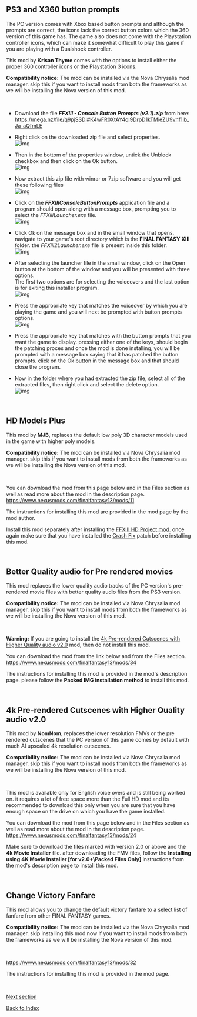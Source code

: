 ## PS3 and X360 button prompts

The PC version comes with Xbox based button prompts and although the prompts are correct, the icons lack the correct button colors which the 360 version of this game has.
The game also does not come with the Playstation controller icons, which can make it somewhat difficult to play this game if you are playing with a Dualshock controller.

This mod by **Krisan Thyme** comes with the options to install either the proper 360 controller icons or the Playstation 3 icons.

**Compatibility notice:** The mod can be installed via the Nova Chrysalia mod manager. skip this if you want to install mods from both the frameworks as we will be installing the Nova version of this mod.

<br>

- Download the file ***FFXIII - Console Button Prompts (v2.1).zip*** from here:
<br>https://mega.nz/file/q9pjSSDI#K4wFR0XtAY4ql9DrpD1kTMieZU9vnf1ib_Ja_aQfmLE

- Right click on the downloaded zip file and select properties.
<br>![img](images/mods_for_both_frameworks/ps3_x360_btn_prompts/btn-pr_1.png)

- Then in the bottom of the properties window, untick the Unblock checkbox and then click on the Ok button.
<br>![img](images/mods_for_both_frameworks/ps3_x360_btn_prompts/btn-pr_2.png)

- Now extract this zip file with winrar or 7zip software and you will get these following files
<br>![img](images/mods_for_both_frameworks/ps3_x360_btn_prompts/btn-pr_3.png)

- Click on the ***FFXIIIConsoleButtonPrompts*** application file and a program should open along with a message box, prompting you to select the *FFXiiiLauncher.exe* file.
<br>![img](images/mods_for_both_frameworks/ps3_x360_btn_prompts/btn-pr_4.png)

- Click Ok on the message box and in the small window that opens, navigate to your game's root directory which is the **FINAL FANTASY XIII** folder. the *FFXiii2Launcher.exe* file is present inside this folder.
<br>![img](images/mods_for_both_frameworks/ps3_x360_btn_prompts/btn-pr_5.png)

- After selecting the launcher file in the small window, click on the Open button at the bottom of the window and you will be presented with three options.
<br>The first two options are for selecting the voiceovers and the last option is for exiting this installer program.
<br>![img](images/mods_for_both_frameworks/ps3_x360_btn_prompts/btn-pr_6.png)

- Press the appropriate key that matches the voiceover by which you are playing the game and you will next be prompted with button prompts options.
<br>![img](images/mods_for_both_frameworks/ps3_x360_btn_prompts/btn-pr_7.png)

- Press the appropriate key that matches with the button prompts that you want the game to display. pressing either one of the keys, should begin the patching proces and once the mod is done installing, you will be prompted with a message box saying that it has patched the button prompts. click on the Ok button in the message box and that should close the program.

- Now in the folder where you had extracted the zip file, select all of the extracted files, then right click and select the delete option.
<br>![img](images/mods_for_both_frameworks/ps3_x360_btn_prompts/btn-pr_8.png)

<br>

## HD Models Plus

This mod by **MJB**, replaces the default low poly 3D character models used in the game with higher poly models.

**Compatibility notice:** The mod can be installed via Nova Chrysalia mod manager. skip this if you want to install mods from both the frameworks as we will be installing the Nova version of this mod.

<br>

You can download the mod from this page below and in the Files section as well as read more about the mod in the description page.
<br>https://www.nexusmods.com/finalfantasy13/mods/11

The instructions for installing this mod are provided in the mod page by the mod author. 

Install this mod separately after installing the [FFXIII HD Project mod](https://github.com/Surihix/Fixing-enhancing-Final-Fantasy-XIII/blob/main/docs/non_nova_mods.md#the-ffxiii-hd-project). once again make sure that you have installed the [Crash Fix](https://github.com/Surihix/Fixing-enhancing-Final-Fantasy-XIII/blob/main/docs/important_fixes.md#crash-fix) patch before installing this mod.

<br>

## Better Quality audio for Pre rendered movies
This mod replaces the lower quality audio tracks of the PC version's pre-rendered movie files with better quality audio files from the PS3 version.

**Compatibility notice:** The mod can be installed via Nova Chrysalia mod manager. skip this if you want to install mods from both the frameworks as we will be installing the Nova version of this mod.

<br>

**Warning:** If you are going to install the [4k Pre-rendered Cutscenes with Higher Quality audio v2.0](https://github.com/Surihix/Fixing-enhancing-Final-Fantasy-XIII/blob/main/docs/mods_for_both_frameworks.md#4k-pre-rendered-cutscenes-with-higher-quality-audio-v20) mod, then do not install this mod.

You can download the mod from the link below and from the Files section.
<br>https://www.nexusmods.com/finalfantasy13/mods/34

The instructions for installing this mod is provided in the mod's description page. please follow the **Packed IMG installation method** to install this mod. 

<br>

## 4k Pre-rendered Cutscenes with Higher Quality audio v2.0

This mod by **NomNom**, replaces the lower resolution FMVs or the pre rendered cutscenes that the PC version of this game comes by default with much AI upscaled 4k resolution cutscenes.

**Compatibility notice:** The mod can be installed via Nova Chrysalia mod manager. skip this if you want to install mods from both the frameworks as we will be installing the Nova version of this mod.

<br>

This mod is available only for English voice overs and is still being worked on. it requires a lot of free space more than the Full HD mod and its recommended to download this only when you are sure that you have enough space on the drive on which you have the game installed.

You can download the mod from this page below and in the Files section as well as read more about the mod in the description page. 
<br>https://www.nexusmods.com/finalfantasy13/mods/24

Make sure to download the files marked with version 2.0 or above and the **4k Movie Installer** file. after downloading the FMV files, follow the **Installing using 4K Movie Installer [for v2.0+\Packed Files Only]** instructions from the mod's description page to install this mod. 

<br>

## Change Victory Fanfare

This mod allows you to change the default victory fanfare to a select list of fanfare from other FINAL FANTASY games. 

**Compatibility notice:** The mod can be installed via the Nova Chrysalia mod manager. skip installing this mod now if you want to install mods from both the frameworks as we will be installing the Nova version of this mod.

<br>

https://www.nexusmods.com/finalfantasy13/mods/32

The instructions for installing this mod is provided in the mod page.

<br>

[Next section](non_nova_mods.md)

[Back to Index](index.md)    
